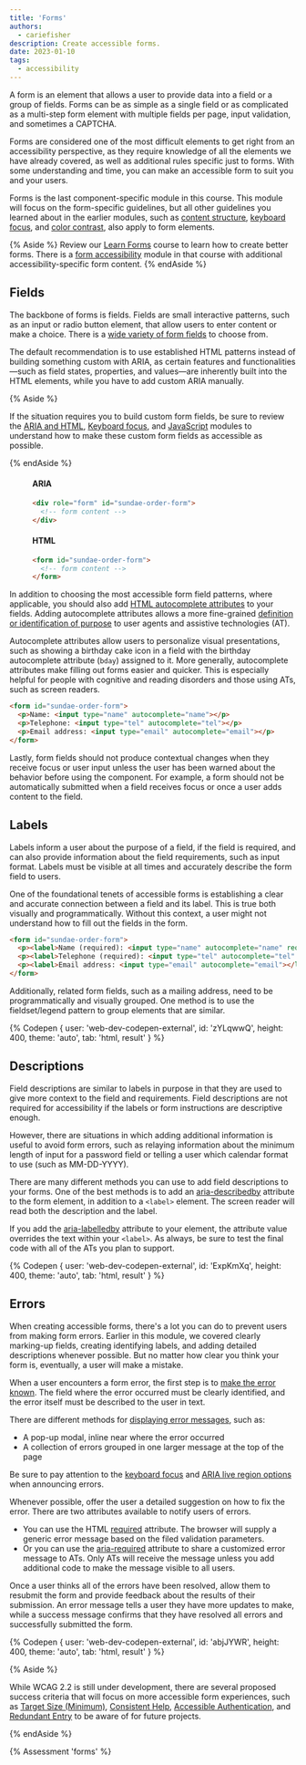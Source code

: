 ```yaml
---
title: 'Forms'
authors:
  - cariefisher
description: Create accessible forms.
date: 2023-01-10
tags:
  - accessibility
---
```


A form is an element that allows a user to provide data into a field or a group
of fields. Forms can be as simple as a single field or as complicated as a
multi-step form element with multiple fields per page, input validation, and
sometimes a CAPTCHA.

Forms are considered one of the most difficult elements to get right from an
accessibility perspective, as they require knowledge of all the elements we
have already covered, as well as additional rules specific just to forms. With some
understanding and time, you can make an accessible form to suit you and your
users.

Forms is the last component-specific module in this course. This module will
focus on the form-specific guidelines, but all other guidelines you learned
about in the earlier modules, such as
[content structure](/learn/accessibility/structure),
[keyboard focus](/learn/accessibility/focus), and
[color contrast](/learn/accessibility/color-contrast), also apply to form
elements.

{% Aside %}
Review our [Learn Forms](/learn/forms) course to learn how to create better
forms. There is a [form accessibility](/learn/forms/accessibility) module in
that course with additional accessibility-specific form content.
{% endAside %}


## Fields

The backbone of forms is fields. Fields are small interactive patterns, such as
an input or radio button element, that allow users to enter content or make a
choice. There is a [wide variety of form fields](/learn/forms/fields) to
choose from. 

The default recommendation is to use established HTML patterns instead of
building something custom with ARIA, as certain features and
functionalities—such as field states, properties, and values—are inherently
built into the HTML elements, while you have to add custom ARIA manually.

{% Aside %}

If the situation requires you to build custom form fields, be sure to review
the [ARIA and HTML](/learn/accessibility/aria-html),
[Keyboard focus](/learn/accessibility/focus), and
[JavaScript](/learn/accessibility/javascript) modules to understand how to make
these custom form fields as accessible as possible.

{% endAside %}

<div class="switcher">
<figure>
<h4>ARIA</h4>

```html
<div role="form" id="sundae-order-form">
  <!-- form content -->
</div>
```
</figure>

<figure>
<h4>HTML</h4>

```html
<form id="sundae-order-form">
  <!-- form content -->
</form>
```
</figure>
</div>


In addition to choosing the most accessible form field patterns, where
applicable, you should also add
[HTML autocomplete attributes](https://developer.mozilla.org/docs/Web/HTML/Attributes/autocomplete)
to your fields. Adding autocomplete attributes allows a more fine-grained
[definition or identification of purpose](https://www.w3.org/TR/WCAG21/#input-purposes)
to user agents and assistive technologies (AT).

Autocomplete attributes allow users to personalize visual presentations,
such as showing a birthday cake icon in a field with the birthday autocomplete
attribute (`bday`) assigned to it. More generally, autocomplete attributes make
filling out forms easier and quicker. This is especially helpful for people
with cognitive and reading disorders and those using ATs, such as screen
readers.

```html
<form id="sundae-order-form">
  <p>Name: <input type="name" autocomplete="name"></p>
  <p>Telephone: <input type="tel" autocomplete="tel"></p>
  <p>Email address: <input type="email" autocomplete="email"></p>
</form>
```

Lastly, form fields should not produce contextual changes when they receive
focus or user input unless the user has been warned about the behavior before
using the component. For example, a form should not be automatically submitted
when a field receives focus or once a user adds content to the field.

## Labels

Labels inform a user about the purpose of a field, if the field is required,
and can also provide information about the field requirements, such as input
format. Labels must be visible at all times and accurately describe the form
field to users.

One of the foundational tenets of accessible forms is establishing a clear and
accurate connection between a field and its label. This is true both visually
and programmatically. Without this context, a user might not understand how to
fill out the fields in the form.

```html
<form id="sundae-order-form">
  <p><label>Name (required): <input type="name" autocomplete="name" required></label></p>
  <p><label>Telephone (required): <input type="tel" autocomplete="tel" required></label></p>
  <p><label>Email address: <input type="email" autocomplete="email"></label></p>
</form>
```

Additionally, related form fields, such as a mailing address, need to be
programmatically and visually grouped. One method is to use the fieldset/legend
pattern to group elements that are similar.

{% Codepen {
 user: 'web-dev-codepen-external',
 id: 'zYLqwwQ',
 height: 400,
 theme: 'auto',
 tab: 'html, result'
} %}


## Descriptions

Field descriptions are similar to labels in purpose in that they are used to
give more context to the field and requirements. Field descriptions are not
required for accessibility if the labels or form instructions are descriptive
enough.

However, there are situations in which adding additional information is useful
to avoid form errors, such as relaying information about the minimum length of
input for a password field or telling a user which calendar format to use (such
as MM-DD-YYYY).

There are many different methods you can use to add field descriptions to your
forms. One of the best methods is to add an
[aria-describedby](https://developer.mozilla.org/docs/Web/Accessibility/ARIA/Attributes/aria-describedby)
attribute to the form element, in addition to a `<label>` element. The screen
reader will read both the description and the label.

If you add the
[aria-labelledby](https://developer.mozilla.org/docs/Web/Accessibility/ARIA/Attributes/aria-labelledby)
attribute to your element, the attribute value overrides the text within your
`<label>`. As always, be sure to test the final code with all of the ATs you
plan to support.

{% Codepen {
 user: 'web-dev-codepen-external',
 id: 'ExpKmXq',
 height: 400,
 theme: 'auto',
 tab: 'html, result'
} %}

## Errors

When creating accessible forms, there's a lot you can do to prevent users from
making form errors. Earlier in this module, we covered clearly marking-up
fields, creating identifying labels, and adding detailed descriptions whenever
possible. But no matter how clear you think your form is, eventually, a user
will make a mistake.

When a user encounters a form error, the first step is to
[make the error known](https://www.w3.org/WAI/tutorials/forms/notifications).
The field where the error occurred must be clearly identified, and the error
itself must be described to the user in text.

There are different methods for [displaying error
messages](https://webaim.org/techniques/formvalidation/#error), such as:

* A pop-up modal, inline near where the error occurred
* A collection of errors grouped in one larger message at the top of the page

Be sure to pay attention to the [keyboard focus](/learn/accessibility/focus)
and [ARIA live region options](https://developer.mozilla.org/docs/Web/Accessibility/ARIA/ARIA_Live_Regions)
when announcing errors.

Whenever possible, offer the user a detailed suggestion on how to fix the
error. There are two attributes available to notify users of errors.

* You can use the HTML [required](https://developer.mozilla.org/docs/Web/HTML/Attributes/required) attribute. The browser will supply a generic error message based on the filed validation parameters.
* Or you can use the [aria-required](https://developer.mozilla.org/docs/Web/Accessibility/ARIA/Attributes/aria-required) attribute to share a customized error message to ATs. Only ATs will receive the message unless you add additional code to make the message visible to all users. 

Once a user thinks all of the errors have been resolved, allow them to resubmit
the form and provide feedback about the results of their submission. An error
message tells a user they have more updates to make, while a success message
confirms that they have resolved all errors and successfully submitted the form.

{% Codepen {
 user: 'web-dev-codepen-external',
 id: 'abjJYWR',
 height: 400,
 theme: 'auto',
 tab: 'html, result'
} %}

{% Aside %}

While WCAG 2.2 is still under development, there are several proposed success
criteria that will focus on more accessible form experiences, such as
[Target Size (Minimum)](https://www.w3.org/TR/WCAG22/#target-size-minimum),
[Consistent Help](https://www.w3.org/TR/WCAG22/#consistent-help),
[Accessible Authentication](https://www.w3.org/TR/WCAG22/#accessible-authentication),
and [Redundant Entry](https://www.w3.org/TR/WCAG22/#redundant-entry) to be
aware of for future projects.

{% endAside %}

{% Assessment 'forms' %}
